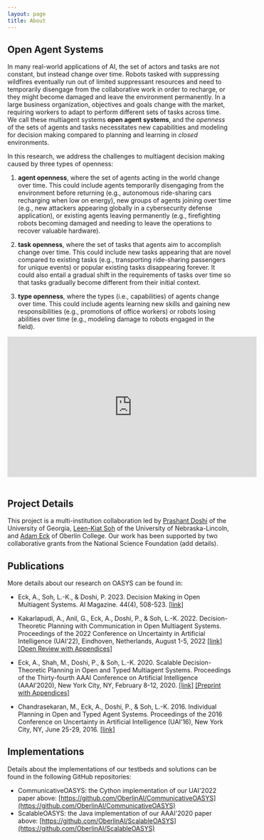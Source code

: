 ```yaml
---
layout: page
title: About
---
```


## Open Agent Systems

In many real-world applications of AI, the set of actors and tasks are not constant, but instead change over time.  Robots tasked with suppressing wildfires eventually run out of limited suppressant resources and need to temporarily disengage from the collaborative work in order to recharge, or they might become damaged and leave the environment permanently.  In a large business organization, objectives and goals change with the market, requiring workers to adapt to perform different sets of tasks across time.  We call these multiagent systems **open agent systems**, and the *openness* of the sets of agents and tasks  necessitates new capabilities and modeling for decision making compared to planning and learning in *closed* environments.

In this research, we address the challenges to multiagent decision making caused by three types of openness: 

1. **agent openness**, where the set of agents acting in the world change over time.  This could include agents temporarily disengaging from the environment before returning (e.g., autonomous ride-sharing cars recharging when low on energy), new groups of agents joining over time (e.g., new attackers appearing globally in a cybersecurity defense application), or existing agents leaving permanently (e.g., firefighting robots becoming damaged and needing to leave the operations to recover valuable hardware).

2. **task openness**, where the set of tasks that agents aim to accomplish change over time.  This could include new tasks appearing that are novel compared to existing tasks (e.g., transporting ride-sharing passengers for unique events) or popular existing tasks disappearing forever.  It could also entail a gradual shift in the requirements of tasks over time so that tasks gradually become different from their initial context.

3. **type openness**, where the types (i.e., capabilities) of agents change over time.  This could include agents learning new skills and gaining new responsibilities (e.g., promotions of office workers) or robots losing abilities over time (e.g., modeling damage to robots engaged in the field).

<div>
  <iframe style="display: block; margin: auto;" width="560" height="315" src="https://www.youtube.com/embed/vQOK3YNeTDE?si=4NO0ZqwAb893tTxI" title="YouTube video player" frameborder="0" allow="accelerometer; autoplay; clipboard-write; encrypted-media; gyroscope; picture-in-picture; web-share" referrerpolicy="strict-origin-when-cross-origin" allowfullscreen></iframe>
  <br/>
</div>

## Project Details

This project is a multi-institution collaboration led by [Prashant Doshi](https://thinc.cs.uga.edu) of the University of Georgia, [Leen-Kiat Soh](http://cse.unl.edu/~lksoh/) of the University of Nebraska-Lincoln, and [Adam Eck](https://cs.oberlin.edu/~aeck) of Oberlin College.  Our work has been supported by two collaborative grants from the National Science Foundation (add details).

## Publications 

More details about our research on OASYS can be found in:

* Eck, A., Soh, L.-K., & Doshi, P. 2023. Decision Making in Open Multiagent Systems. AI Magazine. 44(4), 508-523. [[link]](https://onlinelibrary.wiley.com/doi/10.1002/aaai.12131)

* Kakarlapudi, A., Anil, G., Eck, A., Doshi, P., & Soh, L.-K. 2022. Decision-Theoretic Planning with Communication in Open Multiagent Systems. Proceedings of the 2022 Conference on Uncertainty in Artificial Intelligence (UAI'22), Eindhoven, Netherlands, August 1-5, 2022 [[link]](https://proceedings.mlr.press/v180/kakarlapudi22a/kakarlapudi22a.pdf) [[Open Review with Appendices]](https://openreview.net/forum?id=H5LUOwUoql5)

* Eck, A., Shah, M., Doshi, P., & Soh, L.-K. 2020. Scalable Decision-Theoretic Planning in Open and Typed Multiagent Systems. Proceedings of the Thirty-fourth AAAI Conference on Artificial Intelligence (AAAI’2020), New York City, NY, February 8-12, 2020. [[link]](https://aaai.org/ojs/index.php/AAAI/article/view/6200) [[Preprint with Appendices]](https://arxiv.org/abs/1911.08642)

* Chandrasekaran, M., Eck, A., Doshi, P., & Soh, L.-K. 2016. Individual Planning in Open and Typed Agent Systems. Proceedings of the 2016 Conference on Uncertainty in Artificial Intelligence (UAI'16), New York City, NY, June 25-29, 2016. [[link]](http://www.auai.org/uai2016/proceedings/papers/286.pdf)

## Implementations

Details about the implementations of our testbeds and solutions can be found in the following GitHub repositories:

* CommunicativeOASYS: the Cython implementation of our UAI'2022 paper above: [https://github.com/OberlinAI/CommunicativeOASYS](https://github.com/OberlinAI/CommunicativeOASYS)
* ScalableOASYS: the Java implementation of our AAAI'2020 paper above: [https://github.com/OberlinAI/ScalableOASYS](https://github.com/OberlinAI/ScalableOASYS)
